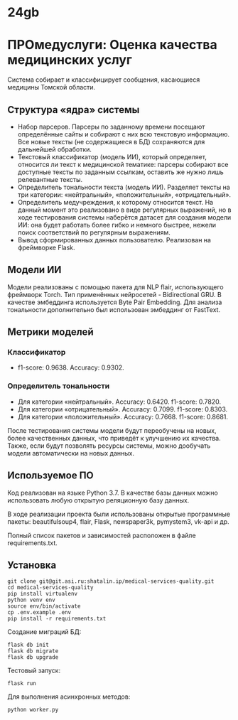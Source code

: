 # 24gb
ПРОмедуслуги: Оценка качества медицинских услуг
=========================================



Система собирает и классифицирует сообщения, касающиеся медицины Томской области.

## Структура «ядра» системы

* Набор парсеров. Парсеры по заданному времени посещают определённые сайты и собирают с них всю текстовую информацию. Все новые тексты (не содержащиеся в БД) сохраняются для дальнейшей обработки.
* Текстовый классификатор (модель ИИ), который определяет, относится ли текст к медицинской тематике: парсеры собирают все доступные тексты по заданным ссылкам, оставить же нужно лишь релевантные тексты.
* Определитель тональности текста (модель ИИ). Разделяет тексты на три категории: «нейтральный», «положительный», «отрицательный».
* Определитель медучреждения, к которому относится текст. На данный момент это реализовано в виде регулярных выражений, но в ходе тестирования системы наберётся датасет для создания модели ИИ: она будет работать более гибко и немного быстрее, нежели поиск соответствий по регулярным выражениям.
* Вывод сформированных данных пользователю. Реализован на фреймворке Flask.

## Модели ИИ

Модели реализованы с помощью пакета для NLP flair, использующего фреймворк Torch. Тип применённых нейросетей - Bidirectional GRU. В качестве эмбеддинга используется Byte Pair Embedding. Для анализа тональности дополнительно был использован эмбеддинг от FastText.

## Метрики моделей

### Классификатор

* f1-score: 0.9638. Accuracy: 0.9302.

### Определитель тональности

* Для категории «нейтральный». Accuracy: 0.6420. f1-score: 0.7820.
* Для категории «отрицательный». Accuracy: 0.7099. f1-score: 0.8303.
* Для категории «положительный». Accuracy: 0.7668. f1-score: 0.8681.

После тестирования системы модели будут переобучены на новых, более качественных данных, что приведёт к улучшению их качества. Также, если будут позволять ресурсы системы, можно дообучать модели автоматически на новых данных.

## Используемое ПО
Код реализован на языке Python 3.7. В качестве базы данных можно использовать любую открытую реляционную базу данных.

В ходе реализации проекта были использованы открытые программные пакеты: beautifulsoup4, flair, Flask, newspaper3k, pymystem3, vk-api и др.

Полный список пакетов и зависимостей расположен в файле requirements.txt.

Установка
---------

    git clone git@git.asi.ru:shatalin.ip/medical-services-quality.git
    cd medical-services-quality
    pip install virtualenv
    python venv env
    source env/bin/activate
    cp .env.example .env
    pip install -r requirements.txt

Создание миграций БД:

    flask db init
    flask db migrate
    flask db upgrade

Тестовый запуск:
    
    flask run

Для выполнения асинхронных методов:

    python worker.py
